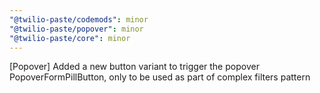 ```yaml
---
"@twilio-paste/codemods": minor
"@twilio-paste/popover": minor
"@twilio-paste/core": minor
---
```


[Popover] Added a new button variant to trigger the popover PopoverFormPillButton, only to be used as part of complex filters pattern
